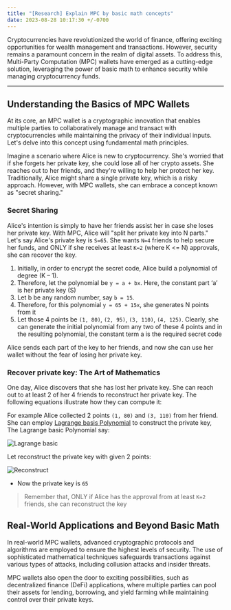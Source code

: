 ```yaml
---
title: "[Research] Explain MPC by basic math concepts"
date: 2023-08-28 10:17:30 +/-0700
---
```


Cryptocurrencies have revolutionized the world of finance, offering exciting opportunities for wealth management and transactions. However, security remains a paramount concern in the realm of digital assets. To address this, Multi-Party Computation (MPC) wallets have emerged as a cutting-edge solution, leveraging the power of basic math to enhance security while managing cryptocurrency funds.

---

## Understanding the Basics of MPC Wallets
At its core, an MPC wallet is a cryptographic innovation that enables multiple parties to collaboratively manage and transact with cryptocurrencies while maintaining the privacy of their individual inputs. Let's delve into this concept using fundamental math principles.

Imagine a scenario where Alice is new to cryptocurrency. She's worried that if she forgets her private key, she could lose all of her crypto assets. She reaches out to her friends, and they're willing to help her protect her key. Traditionally, Alice might share a single private key, which is a risky approach. However, with MPC wallets, she can embrace a concept known as "secret sharing."

### Secret Sharing

Alice's intention is simply to have her friends assist her in case she loses her private key. With MPC, Alice will "split her private key into N parts." Let's say Alice's private key is `S=65`. She wants `N=4` friends to help secure her funds, and ONLY if she receives at least `K=2` (where K <= N) approvals, she can recover the key.

1. Initially, in order to encrypt the secret code, Alice build a polynomial of degree (K – 1).
2. Therefore, let the polynomial be `y = a + bx`. Here, the constant part ‘a’ is her private key (S)
3. Let b be any random number, say `b = 15`.
4. Therefore, for this polynomial `y = 65 + 15x`, she generates N points from it
5. Let those 4 points be `(1, 80)`, `(2, 95)`, `(3, 110)`, `(4, 125)`. Clearly, she can generate the initial polynomial from any two of these 4 points and in the resulting polynomial, the constant term a is the required secret code

Alice sends each part of the key to her friends, and now she can use her wallet without the fear of losing her private key.

### Recover private key: The Art of Mathematics
One day, Alice discovers that she has lost her private key. She can reach out to at least 2 of her 4 friends to reconstruct her private key. The following equations illustrate how they can compute it:

For example Alice collected 2 points `(1, 80)` and `(3, 110)` from her friend. She can employ [Lagrange basis Polynomial](https://en.wikipedia.org/wiki/Lagrange_polynomial) to construct the private key, The Lagrange basic Polynomial say:

![Lagrange basic](https://media.geeksforgeeks.org/wp-content/uploads/20200415120740/math4.png)

Let reconstruct the private key with given 2 points:

![Reconstruct](https://media.geeksforgeeks.org/wp-content/uploads/20200415120713/math3.png)

- Now the private key is `65`

> Remember that, ONLY if Alice has the approval from at least `K=2` friends, she can reconstruct the key


## Real-World Applications and Beyond Basic Math
In real-world MPC wallets, advanced cryptographic protocols and algorithms are employed to ensure the highest levels of security. The use of sophisticated mathematical techniques safeguards transactions against various types of attacks, including collusion attacks and insider threats.

MPC wallets also open the door to exciting possibilities, such as decentralized finance (DeFi) applications, where multiple parties can pool their assets for lending, borrowing, and yield farming while maintaining control over their private keys.

